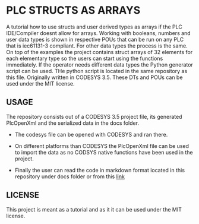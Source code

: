 # PLC STRUCTS AS ARRAYS

A tutorial how to use structs and user derived types as arrays if the PLC IDE/Compiler doesnt allow for arrays. Working with booleans, numbers and user data types is shown in respective POUs that can be run on any PLC that is iec61131-3 compliant. For other data types the process is the same. On top of the examples the project contains struct arrays of 32 elements for each elementary type so the users can start using the functions immediately. If the operator needs different data types the Python generator script can be used. THe python script is located in the same repository as this file. Originally written in CODESYS 3.5. These DTs and POUs can be used under the MIT license.

## USAGE

The repository consists out of a CODESYS 3.5 project file, its generated PlcOpenXml and the serialized data in the docs folder.

* The codesys file can be opened with CODESYS and ran there.

* On different platforms than CODESYS the PlcOpenXml file can be used to import the data as no CODSYS native functions have been used in the project.

* Finally the user can read the code in markdown format located in this repository under docs folder or from this [link](docs/index_st.md)

## LICENSE

This project is meant as a tutorial and as it it can be used under the MIT license.